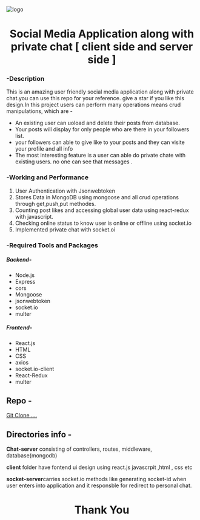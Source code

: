 ![logo](https://portfolio-murali-krishna.netlify.app/assets/images/Socialmediathumb.png)
<div align="center">
    <h1 align="center">Social Media Application along with private chat [ client side and server side ] </h1>
  
</div>
<div>
  <h3>-Description</h3>
  <p>This is an amazing user friendly social media application along with private chat.you can use this repo for your reference. give a star if you like this design.In this project users can perform many operations means crud manipulations, which are -</p>
  <ul>
    <li>An existing user can uoload and delete their posts from database.</li>
    <li>Your posts will display for only people who are there in your followers list.</li>
    <li>your followers can able to give like to your posts and they can visite your profile and all info </li>
    <li>The most interesting feature is a user can able do private chate with existing users. no one can see that messages .</li>
  </ul>
  
</div>
<div>
    <h3>-Working and Performance</h3>
    <ol>
    <li>User Authentication with Jsonwebtoken</li>
    <li>Stores Data in MongoDB using mongoose and all crud operations through get,push,put methodes.</li>
    <li>Counting post likes and accessing global user data using react-redux with javascript.</li>
    <li>Checking online status to know user is online or offline using socket.io</li>
    <li>Implemented private chat with socket.oi</li>
    </ol>
</div>
<div>
    <h3>-Required Tools and Packages</h3>
    <h5>Backend-</h5>
    <ul>
        <li>Node.js</li>
        <li>Express</li>
        <li>cors</li>
        <li>Mongoose</li>
        <li>jsonwebtoken</li>
        <li>socket.io</li>
        <li>multer</li>
    </ul>
        <h5>Frontend-</h5>
    <ul>
        <li>React.js</li>
        <li>HTML</li>
        <li>CSS</li>
        <li>axios</li>
        <li>socket.io-client</li>
        <li>React-Redux</li>
        <li>multer</li>
    </ul>
</div>

<h2>Repo -</h2>
<a href="https://github.com/Muralikrishnapopuri/Social-Media-And-Chat-Application-with-MongoDB-Socket.io">Git Clone ....</a>
<h2>Directories info -</h2>
  <p><b>Chat-server</b> consisting of controllers, routes, middleware, database(mongodb)</p>
  <p><b>client</b> folder have fontend ui design using react.js javascrpit ,html , css etc</p>
  <p><b>socket-server</b>carries socket.io methods like generating socket-id when user enters into application and it responsble for redirect to personal chat. </p>
  <h1 align="center">Thank You</h1>

